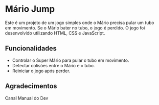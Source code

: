 # Mário Jump

Este é um projeto de um jogo simples onde o Mário precisa pular um tubo em movimento. Se o Mário bater no tubo, o jogo é perdido. O jogo foi desenvolvido utilizando HTML, CSS e JavaScript.

## Funcionalidades

- Controlar o Super Mário para pular o tubo em movimento.
- Detectar colisões entre o Mário e o tubo.
- Reiniciar o jogo após perder.

## Agradecimentos

Canal Manual do Dev
